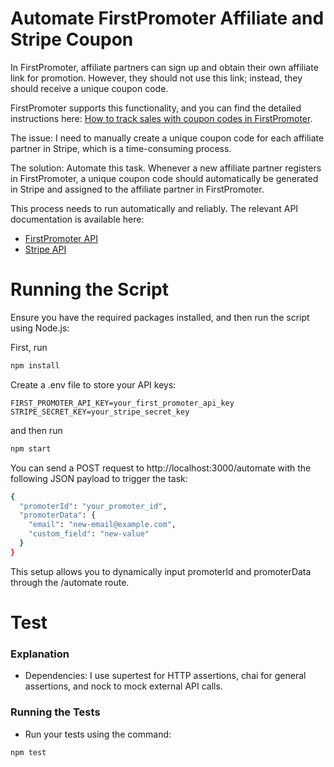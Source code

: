 # Automate FirstPromoter Affiliate and Stripe Coupon

In FirstPromoter, affiliate partners can sign up and obtain their own affiliate link for promotion. However, they should not use this link; instead, they should receive a unique coupon code.

FirstPromoter supports this functionality, and you can find the detailed instructions here: [How to track sales with coupon codes in FirstPromoter](https://help.firstpromoter.com/en/articles/8971002-how-to-track-sales-with-coupon-codes-in-firstpromoter).

The issue: I need to manually create a unique coupon code for each affiliate partner in Stripe, which is a time-consuming process.

The solution: Automate this task. Whenever a new affiliate partner registers in FirstPromoter, a unique coupon code should automatically be generated in Stripe and assigned to the affiliate partner in FirstPromoter.

This process needs to run automatically and reliably. The relevant API documentation is available here:
- [FirstPromoter API](https://docs.firstpromoter.com/#modify-existing-promoter)
- [Stripe API](https://docs.stripe.com/api/coupons)

# Running the Script
Ensure you have the required packages installed, and then run the script using Node.js:

First, run 
```sh 
npm install
``` 

Create a .env file to store your API keys:

```env
FIRST_PROMOTER_API_KEY=your_first_promoter_api_key
STRIPE_SECRET_KEY=your_stripe_secret_key
```

and then run 
```sh 
npm start
```

You can send a POST request to http://localhost:3000/automate with the following JSON payload to trigger the task:

```sh
{
  "promoterId": "your_promoter_id",
  "promoterData": {
    "email": "new-email@example.com",
    "custom_field": "new-value"
  }
}
```

This setup allows you to dynamically input promoterId and promoterData through the /automate route.

# Test 

### Explanation

 - Dependencies: I use supertest for HTTP assertions, chai for general assertions, and nock to mock external API calls.

### Running the Tests
 - Run your tests using the command:

```sh
npm test
```
